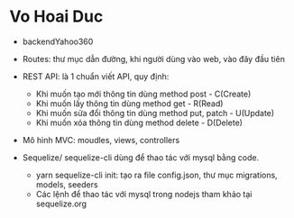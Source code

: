 # Vo Hoai Duc

- backendYahoo360

- Routes: thư mục dẫn đường, khi người dùng vào web, vào đây đầu tiên
- REST API: là 1 chuẩn viết API, quy định:
    + Khi muốn tạo mới thông tin dùng method post - C(Create)
    + Khi muốn lấy thông tin dùng method get - R(Read)
    + Khi muốn sửa đổi thông tin dùng method put, patch - U(Update)
    + Khi muốn xóa thông tin dùng method delete - D(Delete)
- Mô hình MVC: moudles, views, controllers

- Sequelize/ sequelize-cli dùng để thao tác với mysql bằng code.
    + yarn sequelize-cli init: tạo ra file config.json, thư mục migrations, models, seeders
    + Các lệnh để thao tác với mysql trong nodejs tham khảo tại sequelize.org